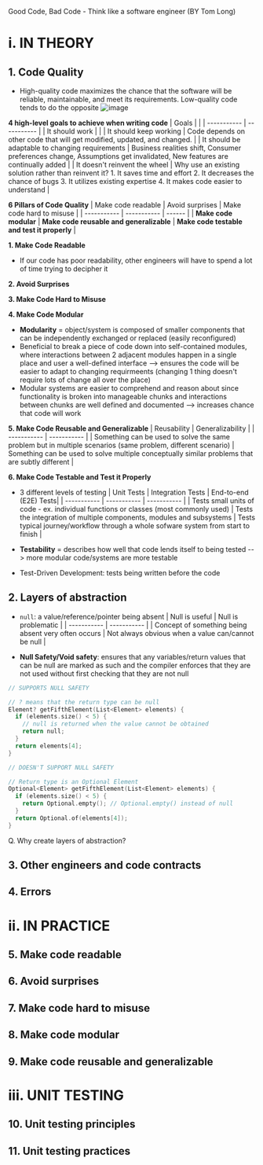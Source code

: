 Good Code, Bad Code - Think like a software engineer (BY Tom Long)

# i. IN THEORY

## 1. Code Quality

- High-quality code maximizes the chance that the software will be reliable, maintainable, and meet its requirements. Low-quality code tends to do the opposite
  ![image](https://user-images.githubusercontent.com/62129720/144141518-a56968ff-e8e5-4cd5-b091-c594bc394a62.png)

**4 high-level goals to achieve when writing code**
| Goals | |
| ----------- | ----------- |
| It should work | |
| It should keep working | Code depends on other code that will get modified, updated, and changed. |
| It should be adaptable to changing requirements | Business realities shift, Consumer preferences change, Assumptions get invalidated, New features are continually added |
| It doesn't reinvent the wheel | Why use an existing solution rather than reinvent it? 1. It saves time and effort 2. It decreases the chance of bugs 3. It utilizes existing expertise 4. It makes code easier to understand |

**6 Pillars of Code Quality**
| Make code readable | Avoid surprises | Make code hard to misuse |
| ----------- | ----------- | ------ |
| **Make code modular** | **Make code reusable and generalizable** | **Make code testable and test it properly** |

**1. Make Code Readable**

- If our code has poor readability, other engineers will have to spend a lot of time trying to decipher it

**2. Avoid Surprises**

**3. Make Code Hard to Misuse**

**4. Make Code Modular**

- **Modularity** = object/system is composed of smaller components that can be independently exchanged or replaced (easily reconfigured)
- Beneficial to break a piece of code down into self-contained modules, where interactions between 2 adjacent modules happen in a single place and user a well-defined interface --> ensures the code will be easier to adapt to changing requirmeents (changing 1 thing doesn't require lots of change all over the place)
- Modular systems are easier to comprehend and reason about since functionality is broken into manageable chunks and interactions between chunks are well defined and documented --> increases chance that code will work

**5. Make Code Reusable and Generalizable**
| Reusability | Generalizability |
| ----------- | ----------- |
| Something can be used to solve the same problem but in multiple scenarios (same problem, different scenario) | Something can be used to solve multiple conceptually similar problems that are subtly different |

**6. Make Code Testable and Test it Properly**

- 3 different levels of testing
  | Unit Tests | Integration Tests | End-to-end (E2E) Tests|
  | ----------- | ----------- | ----------- |
  | Tests small units of code - ex. individual functions or classes (most commonly used) | Tests the integration of multiple components, modules and subsystems | Tests typical journey/workflow through a whole sofware system from start to finish |

- **Testability** = describes how well that code lends itself to being tested --> more modular code/systems are more testable
- Test-Driven Development: tests being written before the code

## 2. Layers of abstraction

- `null`: a value/reference/pointer being absent
  | Null is useful | Null is problematic |
  | ----------- | ----------- |
  | Concept of something being absent very often occurs | Not always obvious when a value can/cannot be null |

- **Null Safety/Void safety**: ensures that any variables/return values that can be null are marked as such and the compiler enforces that they are not used without first checking that they are not null

```c++
// SUPPORTS NULL SAFETY

// ? means that the return type can be null
Element? getFifthElement(List<Element> elements) {
  if (elements.size() < 5) {
    // null is returned when the value cannot be obtained
    return null;
  }
  return elements[4];
}
```

```c++
// DOESN'T SUPPORT NULL SAFETY

// Return type is an Optional Element
Optional<Element> getFifthElement(List<Element> elements) {
  if (elements.size() < 5) {
    return Optional.empty(); // Optional.empty() instead of null
  }
  return Optional.of(elements[4]);
}
```

Q. Why create layers of abstraction?

## 3. Other engineers and code contracts

## 4. Errors

# ii. IN PRACTICE

## 5. Make code readable

## 6. Avoid surprises

## 7. Make code hard to misuse

## 8. Make code modular

## 9. Make code reusable and generalizable

# iii. UNIT TESTING

## 10. Unit testing principles

## 11. Unit testing practices
